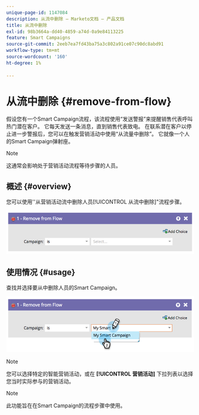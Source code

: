 ```yaml
---
unique-page-id: 1147084
description: 从流中删除 — Marketo文档 — 产品文档
title: 从流中删除
exl-id: 98b3664a-dd40-4859-a74d-0a9e84113225
feature: Smart Campaigns
source-git-commit: 2eeb7ea7fd43ba75a3c802a91ce07c90dc8abd91
workflow-type: tm+mt
source-wordcount: '160'
ht-degree: 1%

---
```


# 从流中删除 {#remove-from-flow}

假设您有一个Smart Campaign流程，该流程使用“发送警报”来提醒销售代表呼叫热门潜在客户。 它每天发送一条消息，直到销售代表致电。 在联系潜在客户以停止进一步警报后，您可以在触发营销活动中使用“从流量中删除”。 它就像一个人的Smart Campaign弹射座。

>[!NOTE]
>
>这通常会影响处于营销活动流程等待步骤的人员。

## 概述 {#overview}

您可以使用&#39;&#39;从营销活动流中删除人员[!UICONTROL 从流中删除]&quot;流程步骤。

![](assets/image2014-9-22-17-3a10-3a21.png)

## 使用情况 {#usage}

查找并选择要从中删除人员的Smart Campaign。

![](assets/image2014-9-22-17-3a10-3a28.png)

>[!NOTE]
>
>您可以选择特定的智能营销活动，或在 **[!UICONTROL 营销活动]** 下拉列表以选择您当时实际参与的营销活动。

>[!NOTE]
>
>此功能旨在在Smart Campaign的流程步骤中使用。
